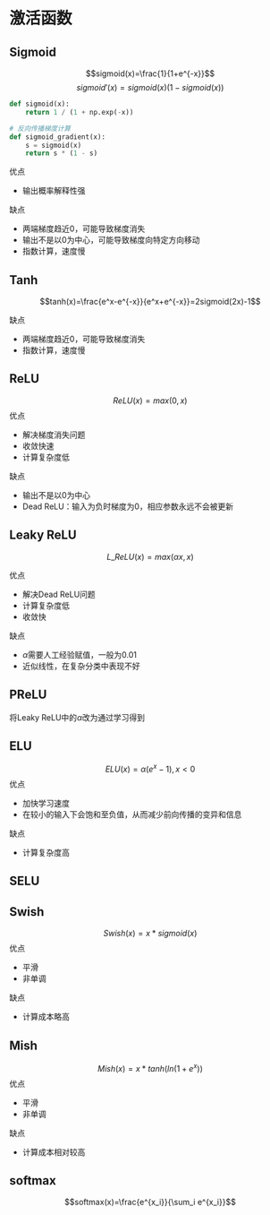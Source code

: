 # 激活函数

## Sigmoid
$$sigmoid(x)=\frac{1}{1+e^{-x}}$$
$$sigmoid'(x)=sigmoid(x)(1-sigmoid(x))$$
```python
def sigmoid(x):
    return 1 / (1 + np.exp(-x))

# 反向传播梯度计算
def sigmoid_gradient(x):
    s = sigmoid(x)
    return s * (1 - s)
```

优点
* 输出概率解释性强

缺点
* 两端梯度趋近0，可能导致梯度消失
* 输出不是以0为中心，可能导致梯度向特定方向移动
* 指数计算，速度慢

## Tanh
$$tanh(x)=\frac{e^x-e^{-x}}{e^x+e^{-x}}=2sigmoid(2x)-1$$

缺点
* 两端梯度趋近0，可能导致梯度消失
* 指数计算，速度慢


## ReLU
$$ReLU(x)=max(0,x)$$
优点
* 解决梯度消失问题
* 收敛快速
* 计算复杂度低

缺点
* 输出不是以0为中心
* Dead ReLU：输入为负时梯度为0，相应参数永远不会被更新

## Leaky ReLU
$$L\_ReLU(x)=max(\alpha x,x)$$

优点
* 解决Dead ReLU问题
* 计算复杂度低
* 收敛快

缺点
* $\alpha$需要人工经验赋值，一般为0.01
* 近似线性，在复杂分类中表现不好

## PReLU
将Leaky ReLU中的$\alpha$改为通过学习得到

## ELU
$$ELU(x)=\alpha (e^x-1) , x<0$$
优点
* 加快学习速度
* 在较小的输入下会饱和至负值，从而减少前向传播的变异和信息

缺点
* 计算复杂度高

## SELU

## Swish
$$Swish(x)=x*sigmoid(x)$$
优点
* 平滑
* 非单调

缺点
* 计算成本略高

## Mish
$$Mish(x)=x*tanh(ln(1+e^x))$$
优点
* 平滑
* 非单调

缺点
* 计算成本相对较高

## softmax
$$softmax(x)=\frac{e^{x_i}}{\sum_i e^{x_i}}$$